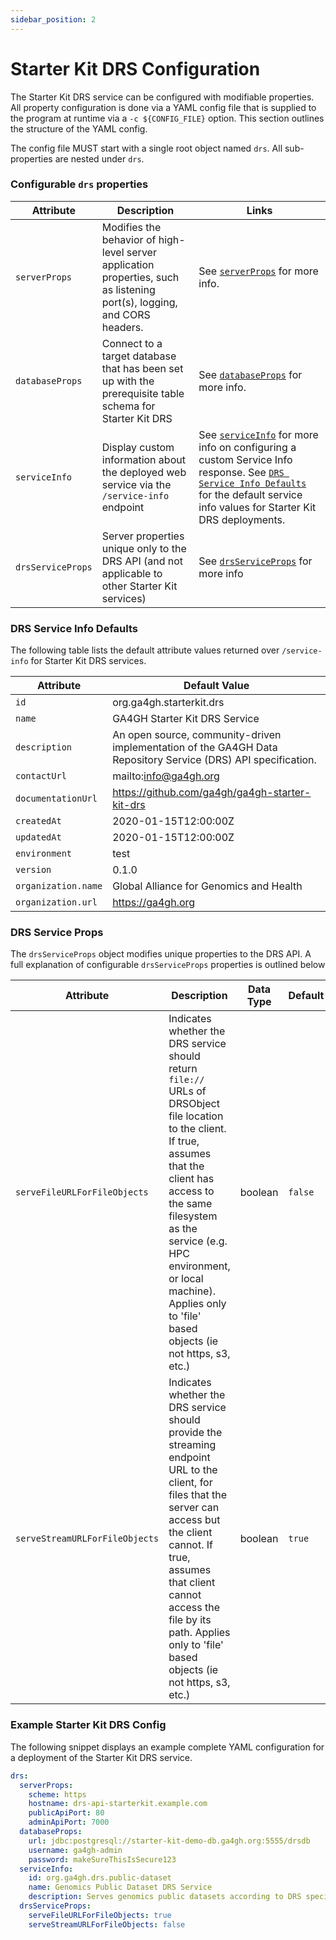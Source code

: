 ```yaml
---
sidebar_position: 2
---
```


# Starter Kit DRS Configuration

The Starter Kit DRS service can be configured with modifiable properties. All property configuration is done via a YAML config file that is supplied to the program at runtime via a `-c ${CONFIG_FILE}` option. This section outlines the structure of the YAML config.

The config file MUST start with a single root object named `drs`. All sub-properties are nested under `drs`.

### Configurable `drs` properties

| Attribute | Description | Links |
|-----------|-------------|------|
| `serverProps` | Modifies the behavior of high-level server application properties, such as listening port(s), logging, and CORS headers. | See [`serverProps`](../../concepts-and-guides/configuring-webservice-properties) for more info.
| `databaseProps` | Connect to a target database that has been set up with the prerequisite table schema for Starter Kit DRS | See [`databaseProps`](../../concepts-and-guides/configuring-database-connection) for more info. |
| `serviceInfo` | Display custom information about the deployed web service via the `/service-info` endpoint | See [`serviceInfo`](../../concepts-and-guides/configuring-service-info) for more info on configuring a custom Service Info response. See [`DRS Service Info Defaults`](#drs-service-info-defaults) for the default service info values for Starter Kit DRS deployments. |
| `drsServiceProps` | Server properties unique only to the DRS API (and not applicable to other Starter Kit services) | See [`drsServiceProps`](#drs-service-props) for more info |

### DRS Service Info Defaults

The following table lists the default attribute values returned over `/service-info` for Starter Kit DRS services.

| Attribute | Default Value |
|-----------|---------------|
| `id` | org.ga4gh.starterkit.drs |
| `name` | GA4GH Starter Kit DRS Service |
| `description` | An open source, community-driven implementation of the GA4GH Data Repository Service (DRS) API specification. |
| `contactUrl` | mailto:info@ga4gh.org |
| `documentationUrl` | https://github.com/ga4gh/ga4gh-starter-kit-drs |
| `createdAt` | 2020-01-15T12:00:00Z |
| `updatedAt` | 2020-01-15T12:00:00Z |
| `environment` | test |
| `version` | 0.1.0 |
| `organization.name` | Global Alliance for Genomics and Health|
| `organization.url` | https://ga4gh.org |

### DRS Service Props

The `drsServiceProps` object modifies unique properties to the DRS API. A full explanation of configurable `drsServiceProps` properties is outlined below

| Attribute | Description | Data Type | Default |
|-----------|-------------|-----------|---------|
| `serveFileURLForFileObjects` | Indicates whether the DRS service should return `file://` URLs of DRSObject file location to the client. If true, assumes that the client has access to the same filesystem as the service (e.g. HPC environment, or local machine). Applies only to 'file' based objects (ie not https, s3, etc.)| boolean | `false` |
| `serveStreamURLForFileObjects` | Indicates whether the DRS service should provide the streaming endpoint URL to the client, for files that the server can access but the client cannot. If true, assumes that client cannot access the file by its path. Applies only to 'file' based objects (ie not https, s3, etc.) | boolean | `true` |

### Example Starter Kit DRS Config

The following snippet displays an example complete YAML configuration for a deployment of the Starter Kit DRS service.

```yaml
drs:
  serverProps:
    scheme: https
    hostname: drs-api-starterkit.example.com
    publicApiPort: 80
    adminApiPort: 7000
  databaseProps:
    url: jdbc:postgresql://starter-kit-demo-db.ga4gh.org:5555/drsdb
    username: ga4gh-admin
    password: makeSureThisIsSecure123
  serviceInfo:
    id: org.ga4gh.drs.public-dataset
    name: Genomics Public Dataset DRS Service
    description: Serves genomics public datasets according to DRS specification
  drsServiceProps:
    serveFileURLForFileObjects: true
    serveStreamURLForFileObjects: false
```